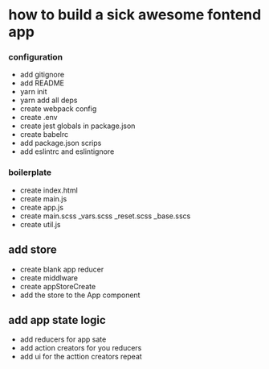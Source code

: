 # how to build a sick awesome fontend app 
### configuration
* add gitignore
* add README  
* yarn init
* yarn add all deps
* create webpack config
* create .env 
* create jest globals in package.json
* create babelrc
* add package.json scrips
* add eslintrc and eslintignore

### boilerplate
* create index.html
* create main.js
* create app.js 
* create main.scss _vars.scss _reset.scss _base.sscs
* create util.js 

## add store
* create blank app reducer
* create middlware
* create appStoreCreate
* add the store to the App component

## add app state logic
* add reducers for app sate
* add action creators for you reducers
* add ui for the acttion creators
 repeat






